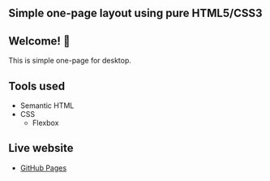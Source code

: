 ## Simple one-page layout using pure HTML5/CSS3


## Welcome! 👋

This is simple one-page for desktop. 

## Tools used
- Semantic HTML
- CSS 
  - Flexbox


## Live website

- [GitHub Pages](https://mdziedzinski.github.io/carsharing/)




